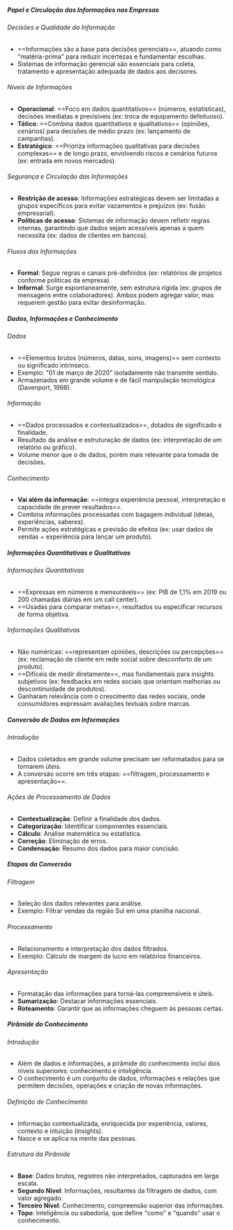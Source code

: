 ##### Papel e Circulação das Informações nas Empresas  
###### Decisões e Qualidade da Informação  
- ==Informações são a base para decisões gerenciais==, atuando como "matéria-prima" para reduzir incertezas e fundamentar escolhas.  
- Sistemas de informação gerencial são essenciais para coleta, tratamento e apresentação adequada de dados aos decisores.  

###### Níveis de Informações  
- **Operacional**: ==Foco em dados quantitativos== (números, estatísticas), decisões imediatas e previsíveis (ex: troca de equipamento defeituoso).  
- **Tático**: ==Combina dados quantitativos e qualitativos== (opiniões, cenários) para decisões de médio prazo (ex: lançamento de campanhas).  
- **Estratégico**: ==Prioriza informações qualitativas para decisões complexas== e de longo prazo, envolvendo riscos e cenários futuros (ex: entrada em novos mercados).  

###### Segurança e Circulação das Informações  
- **Restrição de acesso**: Informações estratégicas devem ser limitadas a grupos específicos para evitar vazamentos e prejuízos (ex: fusão empresarial).  
- **Políticas de acesso**: Sistemas de informação devem refletir regras internas, garantindo que dados sejam acessíveis apenas a quem necessita (ex: dados de clientes em bancos).  

###### Fluxos das Informações  
- **Formal**: Segue regras e canais pré-definidos (ex: relatórios de projetos conforme políticas da empresa).  
- **Informal**: Surge espontaneamente, sem estrutura rígida (ex: grupos de mensagens entre colaboradores). Ambos podem agregar valor, mas requerem gestão para evitar desinformação.  

##### Dados, Informações e Conhecimento  
###### Dados  
- ==Elementos brutos (números, datas, sons, imagens)== sem contexto ou significado intrínseco.  
- Exemplo: "01 de março de 2020" isoladamente não transmite sentido.  
- Armazenados em grande volume e de fácil manipulação tecnológica (Davenport, 1998).  

###### Informação  
- ==Dados processados e contextualizados==, dotados de significado e finalidade.  
- Resultado da análise e estruturação de dados (ex: interpretação de um relatório ou gráfico).  
- Volume menor que o de dados, porém mais relevante para tomada de decisões.  

###### Conhecimento  
- **Vai além da informação**: ==integra experiência pessoal, interpretação e capacidade de prever resultados==. 
- Combina informações processadas com bagagem individual (ideias, experiências, saberes).  
- Permite ações estratégicas e previsão de efeitos (ex: usar dados de vendas + experiência para lançar um produto).  

##### Informações Quantitativas e Qualitativas  
###### Informações Quantitativas  
- ==Expressas em números e mensuráveis== (ex: PIB de 1,1% em 2019 ou 200 chamadas diárias em um call center).  
- ==Usadas para comparar metas==, resultados ou especificar recursos de forma objetiva.  

###### Informações Qualitativas  
- Não numéricas: ==representam opiniões, descrições ou percepções== (ex: reclamação de cliente em rede social sobre desconforto de um produto).  
- ==Difíceis de medir diretamente==, mas fundamentais para insights subjetivos (ex: feedbacks em redes sociais que orientam melhorias ou descontinuidade de produtos).  
- Ganharam relevância com o crescimento das redes sociais, onde consumidores expressam avaliações textuais sobre marcas.  

##### Conversão de Dados em Informações  
###### Introdução  
- Dados coletados em grande volume precisam ser reformatados para se tornarem úteis.  
- A conversão ocorre em três etapas: ==filtragem, processamento e apresentação==.  

###### Ações de Processamento de Dados  
- **Contextualização**: Definir a finalidade dos dados.  
- **Categorização**: Identificar componentes essenciais.  
- **Cálculo**: Análise matemática ou estatística.  
- **Correção**: Eliminação de erros.  
- **Condensação**: Resumo dos dados para maior concisão.  

##### Etapas da Conversão  
###### Filtragem  
- Seleção dos dados relevantes para análise.  
- Exemplo: Filtrar vendas da região Sul em uma planilha nacional.  
###### Processamento  
- Relacionamento e interpretação dos dados filtrados.  
- Exemplo: Cálculo de margem de lucro em relatórios financeiros.  

###### Apresentação  
- Formatação das informações para torná-las compreensíveis e úteis.  
- **Sumarização**: Destacar informações essenciais.  
- **Roteamento**: Garantir que as informações cheguem às pessoas certas.  

##### Pirâmide do Conhecimento  
###### Introdução  
- Além de dados e informações, a pirâmide do conhecimento inclui dois níveis superiores: conhecimento e inteligência.  
- O conhecimento é um conjunto de dados, informações e relações que permitem decisões, operações e criação de novas informações.  

###### Definição de Conhecimento  
- Informação contextualizada, enriquecida por experiência, valores, contexto e intuição (insights).  
- Nasce e se aplica na mente das pessoas.  

###### Estrutura da Pirâmide  
- **Base**: Dados brutos, registros não interpretados, capturados em larga escala.  
- **Segundo Nível**: Informações, resultantes da filtragem de dados, com valor agregado.  
- **Terceiro Nível**: Conhecimento, compreensão superior das informações.  
- **Topo**: Inteligência ou sabedoria, que define "como" e "quando" usar o conhecimento.  